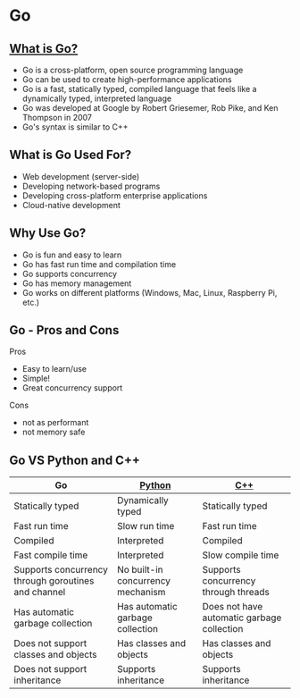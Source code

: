 # Go

## [What is Go?](https://go.dev)
- Go is a cross-platform, open source programming language
- Go can be used to create high-performance applications
- Go is a fast, statically typed, compiled language that feels like a dynamically typed, interpreted language
- Go was developed at Google by Robert Griesemer, Rob Pike, and Ken Thompson in 2007
- Go's syntax is similar to C++

## What is Go Used For?

- Web development (server-side)
- Developing network-based programs
- Developing cross-platform enterprise applications
- Cloud-native development


## Why Use Go?
- Go is fun and easy to learn
- Go has fast run time and compilation time
- Go supports concurrency
- Go has memory management
- Go works on different platforms (Windows, Mac, Linux, Raspberry Pi, etc.)

## Go - Pros and Cons

Pros   
- Easy to learn/use    
- Simple!
- Great concurrency support

Cons
- not as performant
- not memory safe


## Go VS Python and C++

| Go                                                  | [Python](https://www.w3schools.com/python/default.asp) | [C++](https://www.w3schools.com/cpp/default.asp) |
| --------------------------------------------------- | ------------------------------------------------------ | ------------------------------------------------ |
| Statically typed                                    | Dynamically typed                                      | Statically typed                                 |
| Fast run time                                       | Slow run time                                          | Fast run time                                    |
| Compiled                                            | Interpreted                                            | Compiled                                         |
| Fast compile time                                   | Interpreted                                            | Slow compile time                                |
| Supports concurrency through goroutines and channel | No built-in concurrency mechanism                      | Supports concurrency through threads             |
| Has automatic garbage collection                    | Has automatic garbage collection                       | Does not have automatic garbage collection       |
| Does not support classes and objects                | Has classes and objects                                | Has classes and objects                          |
| Does not support inheritance                        | Supports inheritance                                   | Supports inheritance                             |